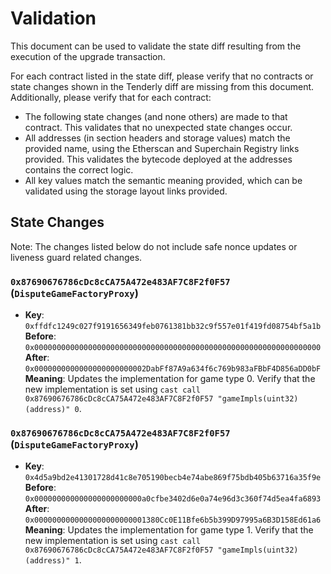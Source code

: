 # Validation

This document can be used to validate the state diff resulting from the execution of the upgrade transaction.

For each contract listed in the state diff, please verify that no contracts or state changes shown in the Tenderly diff
are missing from this document. Additionally, please verify that for each contract:

- The following state changes (and none others) are made to that contract. This validates that no unexpected state
  changes occur.
- All addresses (in section headers and storage values) match the provided name, using the Etherscan and Superchain
  Registry links provided. This validates the bytecode deployed at the addresses contains the correct logic.
- All key values match the semantic meaning provided, which can be validated using the storage layout links provided.

## State Changes

Note: The changes listed below do not include safe nonce updates or liveness guard related changes.

### `0x87690676786cDc8cCA75A472e483AF7C8F2f0F57` (`DisputeGameFactoryProxy`)

- **Key**: `0xffdfc1249c027f9191656349feb0761381bb32c9f557e01f419fd08754bf5a1b` <br/>
  **Before**: `0x0000000000000000000000000000000000000000000000000000000000000000` <br/>
  **After**: `0x0000000000000000000000002DabFf87A9a634f6c769b983aFBbF4D856aDD0bF` <br/>
  **Meaning**: Updates the implementation for game type 0. Verify that the new implementation is set using
  `cast call 0x87690676786cDc8cCA75A472e483AF7C8F2f0F57 "gameImpls(uint32)(address)" 0`.

### `0x87690676786cDc8cCA75A472e483AF7C8F2f0F57` (`DisputeGameFactoryProxy`)

- **Key**: `0x4d5a9bd2e41301728d41c8e705190becb4e74abe869f75bdb405b63716a35f9e` <br/>
  **Before**: `0x000000000000000000000000a0cfbe3402d6e0a74e96d3c360f74d5ea4fa6893` <br/>
  **After**: `0x0000000000000000000000001380Cc0E11Bfe6b5b399D97995a6B3D158Ed61a6` <br/>
  **Meaning**: Updates the implementation for game type 1. Verify that the new implementation is set using
  `cast call 0x87690676786cDc8cCA75A472e483AF7C8F2f0F57 "gameImpls(uint32)(address)" 1`.
